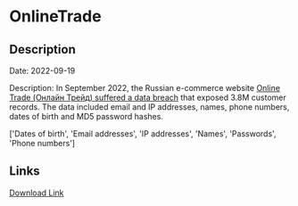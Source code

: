 # OnlineTrade

## Description

Date: 2022-09-19

Description:
In September 2022, the Russian e-commerce website <a href="https://xakep.ru/2022/09/21/new-leaks/" target="_blank" rel="noopener">Online Trade (Онлайн Трейд) suffered a data breach</a> that exposed 3.8M customer records. The data included email and IP addresses, names, phone numbers, dates of birth and MD5 password hashes.


['Dates of birth', 'Email addresses', 'IP addresses', 'Names', 'Passwords', 'Phone numbers']

## Links

[Download Link](https://link-to.net/1229997/225.78012767443656/dynamic/?r=b25saW5ldHJhZGUucnU=)